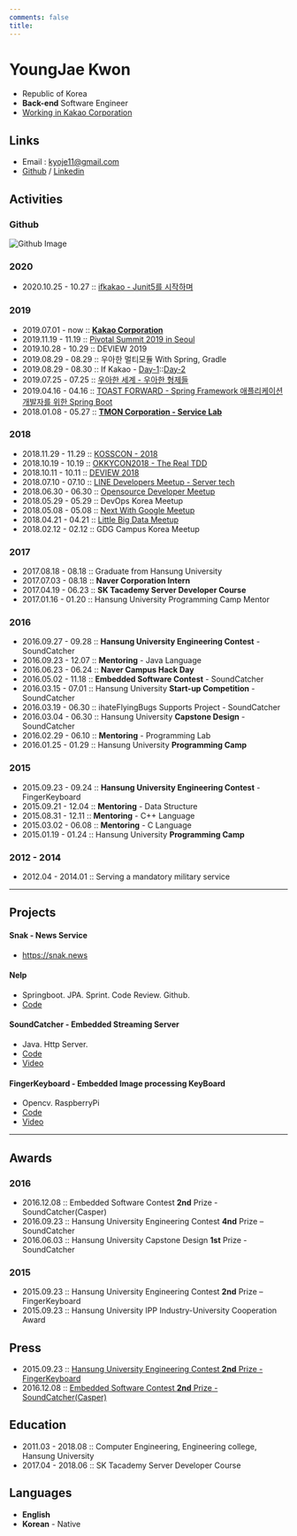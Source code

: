 ```yaml
---
comments: false
title: 
---
```

# YoungJae Kwon
- Republic of Korea
- **Back-end** Software Engineer
- [Working in Kakao Corporation](https://www.kakaocorp.com/)

## Links
- Email : kyoje11@gmail.com
- [Github](https://github.com/nesoy) / [Linkedin](https://www.linkedin.com/in/young-jae-kwon-3514b3141/)

## Activities
### Github
![Github Image](https://ghchart.rshah.org/nesoy)

### 2020
- 2020.10.25 - 10.27 :: [ifkakao - Junit5를 시작하며](https://if.kakao.com/session/108)
### 2019
- 2019.07.01 - now   :: [**Kakao Corporation**](https://www.kakaocorp.com)
- 2019.11.19 - 11.19 :: [Pivotal Summit 2019 in Seoul](https://connect.pivotal.io/summit_2019_seoul)
- 2019.10.28 - 10.29 :: DEVIEW 2019
- 2019.08.29 - 08.29 :: 우아한 멀티모듈 With Spring, Gradle
- 2019.08.29 - 08.30 :: If Kakao - [Day-1](https://nesoy.github.io/articles/2019-08/if-kakao-day1)::[Day-2](https://nesoy.github.io/articles/2019-09/if-kakao-day2)
- 2019.07.25 - 07.25 :: [우아한 세계 - 우아한 형제들](https://nesoy.github.io/articles/2019-07/woowa-world-woowahan)
- 2019.04.16 - 04.16 :: [TOAST FORWARD - Spring Framework 애플리케이션 개발자를 위한 Spring Boot](https://nesoy.github.io/articles/2019-04/TOAST-FORWARD-SpringBoot)
- 2018.01.08 - 05.27 :: [**TMON Corporation - Service Lab**](https://www.tmon.co.kr)

### 2018
- 2018.11.29 - 11.29 :: [KOSSCON - 2018](https://nesoy.github.io/articles/2018-11/KOSSCON-2018)
- 2018.10.19 - 10.19 :: [OKKYCON2018 - The Real TDD](https://nesoy.github.io/articles/2018-10/OKKYCON2018-Real-TDD)
- 2018.10.11 - 10.11 :: [DEVIEW 2018](https://nesoy.github.io/articles/2018-10/Deview-2018)
- 2018.07.10 - 07.10 :: [LINE Developers Meetup - Server tech](https://nesoy.github.io/articles/2018-07/LINE-Developers-Meetup)
- 2018.06.30 - 06.30 :: [Opensource Developer Meetup](https://nesoy.github.io/articles/2018-07/Opensource-Meetup)
- 2018.05.29 - 05.29 :: DevOps Korea Meetup
- 2018.05.08 - 05.08 :: [Next With Google Meetup](https://nesoy.github.io/articles/2018-05/Next-With-Google)
- 2018.04.21 - 04.21 :: [Little Big Data Meetup](https://nesoy.github.io/articles/2018-04/Little-Big-Data)
- 2018.02.12 - 02.12 :: GDG Campus Korea Meetup

### 2017
- 2017.08.18 - 08.18 :: Graduate from Hansung University
- 2017.07.03 - 08.18 :: **Naver Corporation Intern**
- 2017.04.19 - 06.23 :: **SK Tacademy Server Developer Course**
- 2017.01.16 - 01.20 :: Hansung University Programming Camp Mentor

### 2016
- 2016.09.27 - 09.28 :: **Hansung University Engineering Contest** - SoundCatcher
- 2016.09.23 - 12.07 :: **Mentoring** - Java Language
- 2016.06.23 - 06.24 :: **Naver Campus Hack Day**
- 2016.05.02 - 11.18 :: **Embedded Software Contest** - SoundCatcher
- 2016.03.15 - 07.01 :: Hansung University **Start-up Competition** - SoundCatcher
- 2016.03.19 - 06.30 :: ihateFlyingBugs Supports Project - SoundCatcher
- 2016.03.04 - 06.30 :: Hansung University **Capstone Design** - SoundCatcher
- 2016.02.29 - 06.10 :: **Mentoring** - Programming Lab
- 2016.01.25 - 01.29 :: Hansung University **Programming Camp**

### 2015
- 2015.09.23 - 09.24 :: **Hansung University Engineering Contest** - FingerKeyboard
- 2015.09.21 - 12.04 :: **Mentoring** - Data Structure
- 2015.08.31 - 12.11 :: **Mentoring** - C++ Language
- 2015.03.02 - 06.08 :: **Mentoring** - C Language
- 2015.01.19 - 01.24 :: Hansung University **Programming Camp**

### 2012 - 2014
- 2012.04 - 2014.01 :: Serving a mandatory military service

-------

## Projects
#### Snak - News Service
- <https://snak.news>

#### Nelp
- Springboot. JPA. Sprint. Code Review. Github.
- [Code](https://github.com/Nelp-dev/Nelp)

#### SoundCatcher - Embedded Streaming Server
- Java. Http Server.
- [Code](https://github.com/SCCasper)
- [Video](https://www.youtube.com/watch?v=h2jTrTSD1wQ)

#### FingerKeyboard - Embedded Image processing KeyBoard
- Opencv. RaspberryPi
- [Code](https://github.com/FingerKeyboard-jh-sm/FingerKeyboard)
- [Video](https://www.youtube.com/watch?v=xI_Y875FghU)


-------

## Awards
### 2016
- 2016.12.08 :: Embedded Software Contest **2nd** Prize - SoundCatcher(Casper)
- 2016.09.23 :: Hansung University Engineering Contest **4nd** Prize – SoundCatcher
- 2016.06.03 :: Hansung University Capstone Design **1st** Prize - SoundCatcher

### 2015
- 2015.09.23 :: Hansung University Engineering Contest **2nd** Prize – FingerKeyboard
- 2015.09.23 :: Hansung University IPP Industry-University Cooperation Award

## Press
- 2015.09.23 :: [Hansung University Engineering Contest **2nd** Prize - FingerKeyboard](http://www.asiatoday.co.kr/view.php?key=20151007001927323)
- 2016.12.08 :: [Embedded Software Contest **2nd** Prize - SoundCatcher(Casper)](http://eswcontest.com/bbs/board.php?tbl=award&category=2016%B3%E2)

## Education
- 2011.03 - 2018.08 :: Computer Engineering, Engineering college, Hansung University
- 2017.04 - 2018.06 :: SK Tacademy Server Developer Course

## Languages
- **English**
- **Korean** - Native
